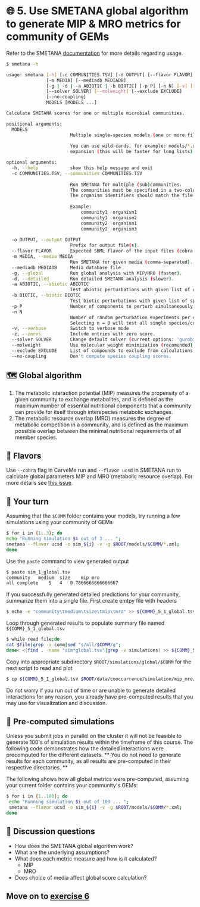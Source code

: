 # 🌐 5. Use SMETANA global algorithm to generate MIP & MRO metrics for community of GEMs

Refer to the SMETANA [documentation](https://smetana.readthedocs.io/en/latest/usage.html#) for more details regarding usage.

```bash
$ smetana -h

usage: smetana [-h] [-c COMMUNITIES.TSV] [-o OUTPUT] [--flavor FLAVOR]
               [-m MEDIA] [--mediadb MEDIADB]
               [-g | -d | -a ABIOTIC | -b BIOTIC] [-p P] [-n N] [-v] [-z]
               [--solver SOLVER] [--molweight] [--exclude EXCLUDE]
               [--no-coupling]
               MODELS [MODELS ...]

Calculate SMETANA scores for one or multiple microbial communities.

positional arguments:
  MODELS                
                        Multiple single-species models (one or more files).
                        
                        You can use wild-cards, for example: models/*.xml, and optionally protect with quotes to avoid automatic bash
                        expansion (this will be faster for long lists): "models/*.xml". 

optional arguments:
  -h, --help            show this help message and exit
  -c COMMUNITIES.TSV, --communities COMMUNITIES.TSV
                        
                        Run SMETANA for multiple (sub)communities.
                        The communities must be specified in a two-column tab-separated file with community and organism identifiers.
                        The organism identifiers should match the file names in the SBML files (without extension).
                        
                        Example:
                            community1	organism1
                            community1	organism2
                            community2	organism1
                            community2	organism3
                        
  -o OUTPUT, --output OUTPUT
                        Prefix for output file(s).
  --flavor FLAVOR       Expected SBML flavor of the input files (cobra or fbc2).
  -m MEDIA, --media MEDIA
                        Run SMETANA for given media (comma-separated).
  --mediadb MEDIADB     Media database file
  -g, --global          Run global analysis with MIP/MRO (faster).
  -d, --detailed        Run detailed SMETANA analysis (slower).
  -a ABIOTIC, --abiotic ABIOTIC
                        Test abiotic perturbations with given list of compounds.
  -b BIOTIC, --biotic BIOTIC
                        Test biotic perturbations with given list of species.
  -p P                  Number of components to perturb simultaneously (default: 1).
  -n N                  
                        Number of random perturbation experiments per community (default: 1).
                        Selecting n = 0 will test all single species/compound perturbations exactly once.
  -v, --verbose         Switch to verbose mode
  -z, --zeros           Include entries with zero score.
  --solver SOLVER       Change default solver (current options: 'gurobi', 'cplex').
  --molweight           Use molecular weight minimization (recomended).
  --exclude EXCLUDE     List of compounds to exclude from calculations (e.g.: inorganic compounds).
  --no-coupling         Don't compute species coupling scores.
```

## 🗺️ Global algorithm

1. The metabolic interaction potential (MIP) measures the propensity of a given community to exchange metabolites, and is defined as the maximum number of essential nutritional components that a community can provide for itself through interspecies metabolic exchanges.
2. The metabolic resource overlap (MRO) measures the degree of metabolic competition in a community, and is defined as the maximum possible overlap between the minimal nutritional requirements of all member species.

## 🍭 Flavors

Use `--cobra` flag in CarveMe run and `--flavor ucsd` in SMETANA run to calculate global parameters MIP and MRO (metabolic resource overlap). For more details see [this issue](https://github.com/cdanielmachado/smetana/issues/22).

## 🤔 Your turn

Assuming that the `$COMM` folder contains your models, try running a few simulations using your community of GEMs

```bash
$ for i in {1..3}; do 
echo "Running simulation $i out of 3 ... "; 
smetana --flavor ucsd -o sim_${i} -v -g $ROOT/models/$COMM/*.xml;
done
```

Use the  `paste` command to view generated output

```bash
$ paste sim_1_global.tsv 
community	medium	size	mip	mro
all	complete	5	4	0.7866666666666667
```

If you successfully generated detailed predictions for your community, summarize them into a single file. First create emtpy file with headers

```bash
$ echo -e "community\tmedium\tsize\tmip\tmro" >> ${COMM}_5_1_global.tsv
```

Loop through generated results to populate summary file named `${COMM}_5_1_global.tsv`

```bash
$ while read file;do 
cat $file|grep -v comm|sed "s/all/$COMM/g";
done< <(find . -name "sim*global.tsv"|grep -v simulations) >> ${COMM}_5_1_global.tsv
```

Copy into appropriate subdirectory `$ROOT/simulations/global/$COMM` for the next script to read and plot

```bash
$ cp ${COMM}_5_1_global.tsv $ROOT/data/cooccurrence/simulation/mip_mro/${COMM}
```

Do not worry if you run out of time or are unable to generate detailed interactions for any reason, you already have pre-computed results that you may use for visualization and discussion.

## 🥑 Pre-computed simulations

Unless you submit jobs in parallel on the cluster it will not be feasible to generate 100's of simulation results within the timeframe of this course. The following code demonstrates how the detailed interactions were precomputed for the different datasets. ** You do not need to generate results for each community, as all results are pre-computed in their respective directories. **

The following shows how all global metrics were pre-computed, assuming your current folder contains your community's GEMs:

```bash
$ for i in {1..100}; do 
 echo "Running simulation $i out of 100 ... "; 
 smetana --flavor ucsd -o sim_${i} -v -g $ROOT/models/$COMM/*.xml;
done
```

## 🤌 Discussion questions

 - How does the SMETANA global algorithm work?
 - What are the underlying assumptions?
 - What does each metric measure and how is it calculated?
   * MIP
   * MRO
 - Does choice of media affect global score calculation?

## Move on to [exercise 6](https://github.com/franciscozorrilla/SymbNET/blob/main/scripts/6.plot_competition_cooperation.ipynb)
